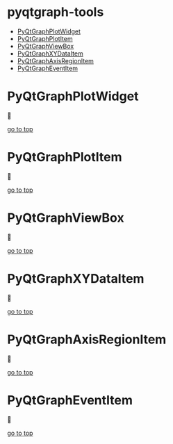 # pyqtgraph-tools

- [PyQtGraphPlotWidget](#pyqtgraphplotwidget)
- [PyQtGraphPlotItem](#pyqtgraphplotitem)
- [PyQtGraphViewBox](#pyqtgraphviewbox)
- [PyQtGraphXYDataItem](#pyqtgraphxydataitem)
- [PyQtGraphAxisRegionItem](#pyqtgraphaxisregionitem)
- [PyQtGraphEventItem](#pyqtgrapheventitem)

# PyQtGraphPlotWidget
:construction:

[go to top](#pyqt-tools)

# PyQtGraphPlotItem
:construction:

[go to top](#pyqt-tools)

# PyQtGraphViewBox
:construction:

[go to top](#pyqt-tools)

# PyQtGraphXYDataItem
:construction:

[go to top](#pyqt-tools)

# PyQtGraphAxisRegionItem
:construction:

[go to top](#pyqt-tools)

# PyQtGraphEventItem
:construction:

[go to top](#pyqt-tools)
